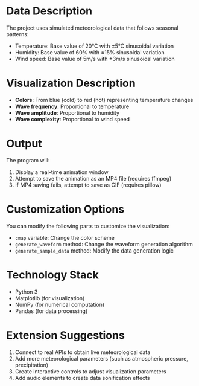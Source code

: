 # Data Description

The project uses simulated meteorological data that follows seasonal patterns:
- Temperature: Base value of 20°C with ±5°C sinusoidal variation
- Humidity: Base value of 60% with ±15% sinusoidal variation
- Wind speed: Base value of 5m/s with ±3m/s sinusoidal variation

# Visualization Description

- **Colors**: From blue (cold) to red (hot) representing temperature changes
- **Wave frequency**: Proportional to temperature
- **Wave amplitude**: Proportional to humidity
- **Wave complexity**: Proportional to wind speed

# Output

The program will:
1. Display a real-time animation window
2. Attempt to save the animation as an MP4 file (requires ffmpeg)
3. If MP4 saving fails, attempt to save as GIF (requires pillow)

# Customization Options

You can modify the following parts to customize the visualization:
- `cmap` variable: Change the color scheme
- `generate_waveform` method: Change the waveform generation algorithm
- `generate_sample_data` method: Modify the data generation logic

# Technology Stack

- Python 3
- Matplotlib (for visualization)
- NumPy (for numerical computation)
- Pandas (for data processing)

# Extension Suggestions

1. Connect to real APIs to obtain live meteorological data
2. Add more meteorological parameters (such as atmospheric pressure, precipitation)
3. Create interactive controls to adjust visualization parameters
4. Add audio elements to create data sonification effects